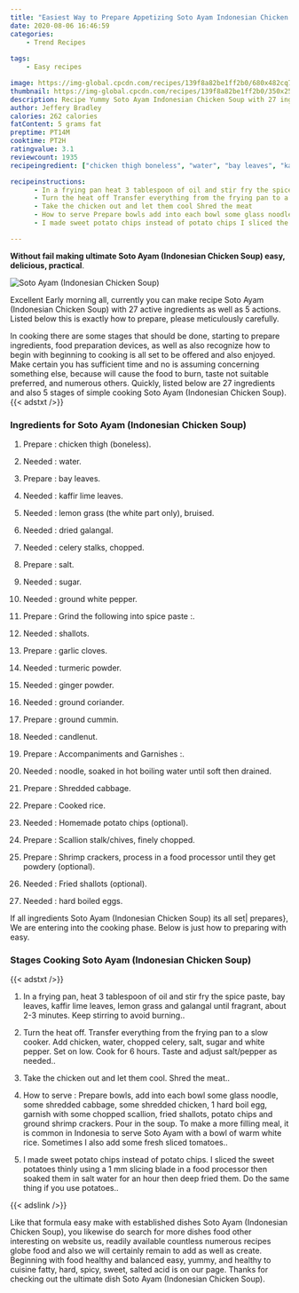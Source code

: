 ```yaml
---
title: "Easiest Way to Prepare Appetizing Soto Ayam Indonesian Chicken Soup"
date: 2020-08-06 16:46:59
categories:
    - Trend Recipes
    
tags:
    - Easy recipes

image: https://img-global.cpcdn.com/recipes/139f8a82be1ff2b0/680x482cq70/soto-ayam-indonesian-chicken-soup-recipe-main-photo.jpg
thumbnail: https://img-global.cpcdn.com/recipes/139f8a82be1ff2b0/350x250cq70/soto-ayam-indonesian-chicken-soup-recipe-main-photo.jpg
description: Recipe Yummy Soto Ayam Indonesian Chicken Soup with 27 ingredients and 5 stages of easy cooking.
author: Jeffery Bradley
calories: 262 calories
fatContent: 5 grams fat
preptime: PT14M
cooktime: PT2H
ratingvalue: 3.1
reviewcount: 1935
recipeingredient: ["chicken thigh boneless", "water", "bay leaves", "kaffir lime leaves", "lemon grass the white part only bruised", "dried galangal", "celery stalks chopped", "salt", "sugar", "ground white pepper", "Grind the following into spice paste ", "shallots", "garlic cloves", "turmeric powder", "ginger powder", "ground coriander", "ground cummin", "candlenut", "Accompaniments and Garnishes ", "noodle soaked in hot boiling water until soft then drained", "Shredded cabbage", "Cooked rice", "Homemade potato chips optional", "Scallion stalkchives finely chopped", "Shrimp crackers process in a food processor until they get powdery optional", "Fried shallots optional", "hard boiled eggs"]

recipeinstructions: 
      - In a frying pan heat 3 tablespoon of oil and stir fry the spice paste bay leaves kaffir lime leaves lemon grass and galangal until fragrant about 23 minutes Keep stirring to avoid burning 
      - Turn the heat off Transfer everything from the frying pan to a slow cooker Add chicken water chopped celery salt sugar and white pepper Set on low Cook for 6 hours Taste and adjust saltpepper as needed 
      - Take the chicken out and let them cool Shred the meat 
      - How to serve Prepare bowls add into each bowl some glass noodle some shredded cabbage some shredded chicken 1 hard boil egg garnish with some chopped scallion fried shallots potato chips and ground shrimp crackers Pour in the soup To make a more filling meal it is common in Indonesia to serve Soto Ayam with a bowl of warm white rice Sometimes I also add some fresh sliced tomatoes 
      - I made sweet potato chips instead of potato chips I sliced the sweet potatoes thinly using a 1 mm slicing blade in a food processor then soaked them in salt water for an hour then deep fried them Do the same thing if you use potatoes

---
```




**Without fail making ultimate Soto Ayam (Indonesian Chicken Soup) easy, delicious, practical**. 


![Soto Ayam (Indonesian Chicken Soup)](https://img-global.cpcdn.com/recipes/139f8a82be1ff2b0/680x482cq70/soto-ayam-indonesian-chicken-soup-recipe-main-photo.jpg "Soto Ayam (Indonesian Chicken Soup)")




Excellent Early morning all, currently you can make recipe Soto Ayam (Indonesian Chicken Soup) with 27 active ingredients as well as 5 actions. Listed below this is exactly how to prepare, please meticulously carefully.

In cooking there are some stages that should be done, starting to prepare ingredients, food preparation devices, as well as also recognize how to begin with beginning to cooking is all set to be offered and also enjoyed. Make certain you has sufficient time and no is assuming concerning something else, because will cause the food to burn, taste not suitable preferred, and numerous others. Quickly, listed below are 27 ingredients and also 5 stages of simple cooking Soto Ayam (Indonesian Chicken Soup).
{{< adstxt />}}

### Ingredients for Soto Ayam (Indonesian Chicken Soup)


1. Prepare  : chicken thigh (boneless).

1. Needed  : water.

1. Prepare  : bay leaves.

1. Needed  : kaffir lime leaves.

1. Needed  : lemon grass (the white part only), bruised.

1. Needed  : dried galangal.

1. Needed  : celery stalks, chopped.

1. Prepare  : salt.

1. Needed  : sugar.

1. Needed  : ground white pepper.

1. Prepare  : Grind the following into spice paste :.

1. Needed  : shallots.

1. Prepare  : garlic cloves.

1. Needed  : turmeric powder.

1. Needed  : ginger powder.

1. Needed  : ground coriander.

1. Prepare  : ground cummin.

1. Needed  : candlenut.

1. Prepare  : Accompaniments and Garnishes :.

1. Needed  : noodle, soaked in hot boiling water until soft then drained.

1. Prepare  : Shredded cabbage.

1. Prepare  : Cooked rice.

1. Needed  : Homemade potato chips (optional).

1. Prepare  : Scallion stalk/chives, finely chopped.

1. Prepare  : Shrimp crackers, process in a food processor until they get powdery (optional).

1. Needed  : Fried shallots (optional).

1. Needed  : hard boiled eggs.



If all ingredients Soto Ayam (Indonesian Chicken Soup) its all set| prepares}, We are entering into the cooking phase. Below is just how to preparing with easy.

### Stages Cooking Soto Ayam (Indonesian Chicken Soup)

{{< adstxt />}}


1. In a frying pan, heat 3 tablespoon of oil and stir fry the spice paste, bay leaves, kaffir lime leaves, lemon grass and galangal until fragrant, about 2-3 minutes. Keep stirring to avoid burning..



1. Turn the heat off. Transfer everything from the frying pan to a slow cooker. Add chicken, water, chopped celery, salt, sugar and white pepper. Set on low. Cook for 6 hours. Taste and adjust salt/pepper as needed..



1. Take the chicken out and let them cool. Shred the meat..



1. How to serve :
Prepare bowls, add into each bowl some glass noodle, some shredded cabbage, some shredded chicken, 1 hard boil egg, garnish with some chopped scallion, fried shallots, potato chips and ground shrimp crackers. Pour in the soup. To make a more filling meal, it is common in Indonesia to serve Soto Ayam with a bowl of warm white rice. Sometimes I also add some fresh sliced tomatoes..



1. I made sweet potato chips instead of potato chips. I sliced the sweet potatoes thinly using a 1 mm slicing blade in a food processor then soaked them in salt water for an hour then deep fried them. Do the same thing if you use potatoes..





{{< adslink />}}

Like that formula easy make with established dishes Soto Ayam (Indonesian Chicken Soup), you likewise do search for more dishes food other interesting on website us, readily available countless numerous recipes globe food and also we will certainly remain to add as well as create. Beginning with food healthy and balanced easy, yummy, and healthy to cuisine fatty, hard, spicy, sweet, salted acid is on our page. Thanks for checking out the ultimate dish Soto Ayam (Indonesian Chicken Soup).
